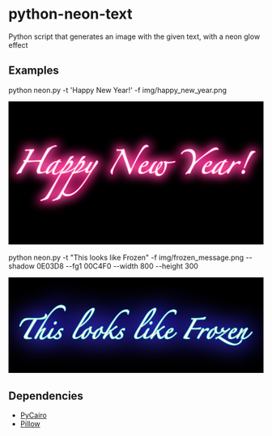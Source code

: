 # python-neon-text
Python script that generates an image with the given text, with a neon glow effect

## Examples

python neon.py -t 'Happy New Year!' -f img/happy_new_year.png

![Happy new year](./img/happy_new_year.png)

python neon.py -t "This looks like Frozen" -f img/frozen_message.png --shadow 0E03D8 --fg1 00C4F0 --width 800 --height 300

![Frozen message](./img/frozen_message.png)


## Dependencies

* [PyCairo](https://cairographics.org/pycairo/)
* [Pillow](https://pillow.readthedocs.io/en/5.1.x/index.html#pillow)
